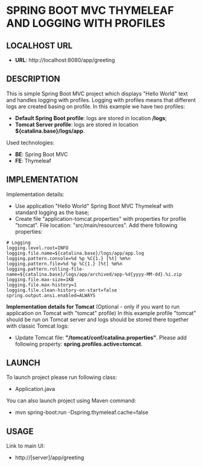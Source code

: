 SPRING BOOT MVC THYMELEAF AND LOGGING WITH PROFILES
===================================================


LOCALHOST URL
-------------

* **URL**: http://localhost:8080/app/greeting


DESCRIPTION
-----------

This is simple Spring Boot MVC project which displays "Hello World" text and handles logging with profiles.
Logging with profiles means that different logs are created basing on profile. In this example we have two profiles:
* **Default Spring Boot profile**: logs are stored in location **<app>/logs**;
* **Tomcat Server profile**: logs are stored in location **${catalina.base}/logs/app**. 

Used technologies:
* **BE**: Spring Boot MVC
* **FE**: Thymeleaf


IMPLEMENTATION
-----------

Implementation details:
* Use application "Hello World" Spring Boot MVC Thymeleaf with standard logging as the base;
* Create file "application-tomcat.properties" with properties for profile "tomcat". File location: "src/main/resources". Add there following properties:

```
# Logging
logging.level.root=INFO
logging.file.name=${catalina.base}/logs/app/app.log
logging.pattern.console=%d %p %C{1.} [%t] %m%n
logging.pattern.file=%d %p %C{1.} [%t] %m%n
logging.pattern.rolling-file-name=${catalina.base}/logs/app/archived/app-%d{yyyy-MM-dd}.%i.zip
logging.file.max-size=1KB
logging.file.max-history=1
logging.file.clean-history-on-start=false
spring.output.ansi.enabled=ALWAYS
```

**Implementation details for Tomcat** (Optional - only if you want to run application on Tomcat with "tomcat" profile)
In this example profile "tomcat" should be run on Tomcat server and logs should be stored there together with classic Tomcat logs:
* Update Tomcat file: **"/tomcat/conf/catalina.properties"**. Please add following property: **spring.profiles.active=tomcat**.
  

LAUNCH
------

To launch project please run following class: 
* Application.java

You can also launch project using Maven command:
* mvn spring-boot:run -Dspring.thymeleaf.cache=false


USAGE
-----

Link to main UI:
* http://[server]/app/greeting